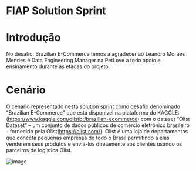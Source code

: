 # FIAP Solution Sprint 
# Introdução

No desafio: Brazilian E-Commerce temos a agradecer ao Leandro Moraes Mendes é Data Engineering Manager na PetLove a todo apoio e ensinamento durante as etaoas do projeto.

# Cenário

O cenário representado nesta solution sprint como desafio denominado "Brazilian E-Commerce" que está disponivel na plataforma do KAGGLE:(https://www.kaggle.com/olistbr/brazilian-ecommerce) com o dataset  “Olist Dataset” – um conjunto de dados públicos de comércio eletrônico brasileiro - fornecido pela Olist(https://olist.com/).
Olist é uma loja de departamentos que conecta pequenas empresas de todo o Brasil permitindo a elas venderem seus produtos e enviá-los diretamente aos clientes usando os parceiros de logística Olist.

![image](https://user-images.githubusercontent.com/49320014/169908969-aad0ff2e-7bb1-46f3-b269-00eb1a29655a.png)

 
